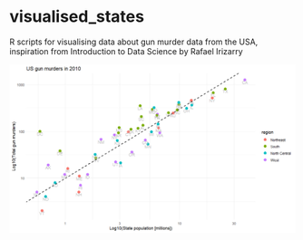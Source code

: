 # visualised_states
R scripts for visualising data about gun murder data from the USA, inspiration from Introduction to Data Science by Rafael Irizarry

![What is this](USA_combined_gunmurders.png)

